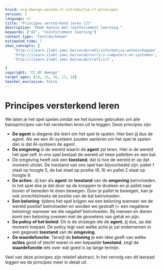 ```yaml
---
hruid: org-dwengo-waisda-rl-introductie-rl-principes
version: 1
language: nl
title: "Principes versterkend leren (2)"
description: "Maak kennis met reïnforcement learning."
keywords: ["AI", "reïnforcement learning"]
content_type: "text/markdown"
estimated_time: 7
skos_concepts: [
    'http://ilearn.ilabt.imec.be/vocab/vak1/informatica-wetenschappen', 
    'http://ilearn.ilabt.imec.be/vocab/curr1/s-computers-en-systemen',
    'http://ilearn.ilabt.imec.be/vocab/tref1/ict',

]
copyright: "CC BY dwengo"
target_ages: [14, 15, 16, 17, 18]
teacher_exclusive: False
---
```


# Principes versterkend leren

We laten je het spel spelen omdat we het kunnen gebruiken om alle basisprincipes van het versterken leren uit te leggen. Deze principes zijn:

- **De agent** is diegene die leert om het spel te spelen. Hier ben jij dus de agent. Als we een AI-systeem zouden aanleren om het spel te spelen dan is dat AI-systeem de agent.
- **De omgeving** is de wereld waarin de **agent** zal leren. Hier is de wereld het spel zelf. In ons spel bestaat de wereld uit twee palletten en een bal.
- De omgeving heeft ook een **toestand**, dat is hoe de wereld er op dat moment uitziet. De toestand van ons spel kan bijvoorbeeld zijn: pallet 1 staat op hoogte 5, de bal staat op positie (6, 9) en pallet 2 staat op hoogte 9.
- **De acties**: Jij kan als **agent** de **toestand** van de **omgeving** beïnvloeden. In het spel doe je dat door op de knoppen te drukken en je pallet naar boven of beneden te doen bewegen. Door je pallet te bewegen, kan je ook onrechtstreeks de positie van de bal beïnvloeden.
- **Een beloning**: tijdens het spel krijgen we een beloning wanneer we de wereld positief beïnvloeden en worden we gestraft (= een negatieve beloning) wanneer we die negatief beïnvloeden. Bij mensen en dieren komt een beloning overeen met de gevoelens van geluk en pijn. 
- **De policy of het beleid**: Dit is de strategie die de **agent**, jij dus, op dat moment toepast. De policy legt vast welke actie je zal ondernemen in een gegeven **toestand** van de **omgeving**.
- **De waardefunctie**: Terwijl de **beloning** je een idee geeft van welke **acties** goed of slecht waren in een bepaalde **toestand**, zegt de **waardefunctie** iets over wat goed is op lange termijn. 

Veel van deze principes zijn relatief abstract. In het vervolg van dit leerpad leggen we de principes meer in detail uit.